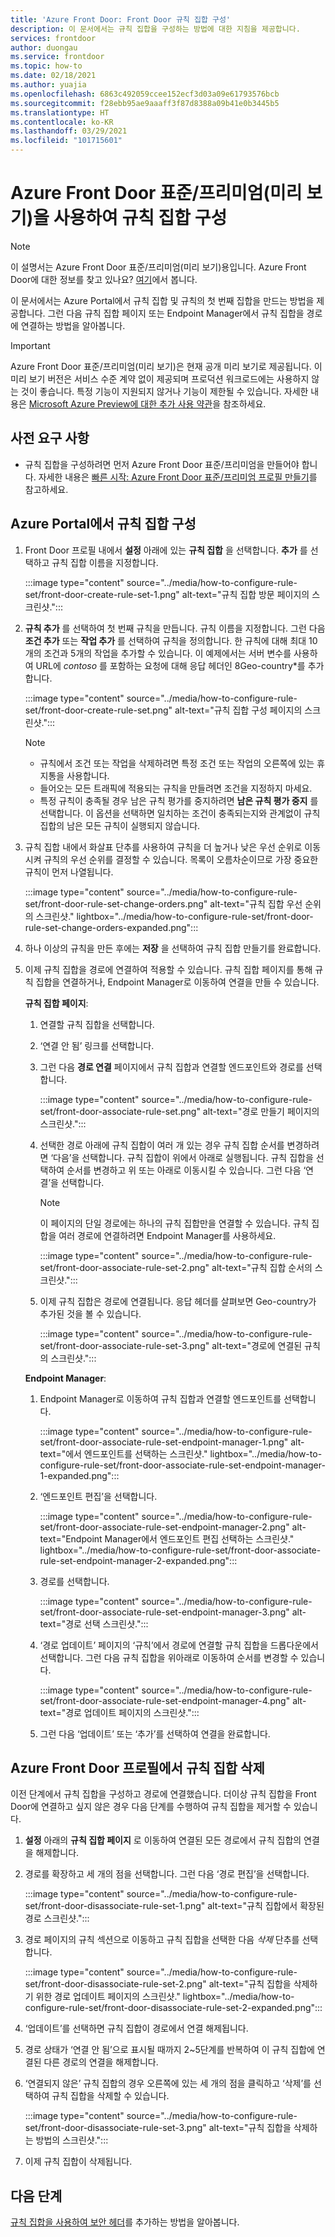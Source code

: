 ```yaml
---
title: 'Azure Front Door: Front Door 규칙 집합 구성'
description: 이 문서에서는 규칙 집합을 구성하는 방법에 대한 지침을 제공합니다.
services: frontdoor
author: duongau
ms.service: frontdoor
ms.topic: how-to
ms.date: 02/18/2021
ms.author: yuajia
ms.openlocfilehash: 6863c492059ccee152ecf3d03a09e61793576bcb
ms.sourcegitcommit: f28ebb95ae9aaaff3f87d8388a09b41e0b3445b5
ms.translationtype: HT
ms.contentlocale: ko-KR
ms.lasthandoff: 03/29/2021
ms.locfileid: "101715601"
---
```

# <a name="configure-a-rule-set-with-azure-front-door-standardpremium-preview"></a>Azure Front Door 표준/프리미엄(미리 보기)을 사용하여 규칙 집합 구성

> [!Note]
> 이 설명서는 Azure Front Door 표준/프리미엄(미리 보기)용입니다. Azure Front Door에 대한 정보를 찾고 있나요? [여기](../front-door-overview.md)에서 봅니다.

이 문서에서는 Azure Portal에서 규칙 집합 및 규칙의 첫 번째 집합을 만드는 방법을 제공합니다. 그런 다음 규칙 집합 페이지 또는 Endpoint Manager에서 규칙 집합을 경로에 연결하는 방법을 알아봅니다.

> [!IMPORTANT]
> Azure Front Door 표준/프리미엄(미리 보기)은 현재 공개 미리 보기로 제공됩니다.
> 이 미리 보기 버전은 서비스 수준 계약 없이 제공되며 프로덕션 워크로드에는 사용하지 않는 것이 좋습니다. 특정 기능이 지원되지 않거나 기능이 제한될 수 있습니다.
> 자세한 내용은 [Microsoft Azure Preview에 대한 추가 사용 약관](https://azure.microsoft.com/support/legal/preview-supplemental-terms/)을 참조하세요.

## <a name="prerequisites"></a>사전 요구 사항

* 규칙 집합을 구성하려면 먼저 Azure Front Door 표준/프리미엄을 만들어야 합니다. 자세한 내용은 [빠른 시작: Azure Front Door 표준/프리미엄 프로필 만들기](create-front-door-portal.md)를 참고하세요.

## <a name="configure-rule-set-in-azure-portal"></a>Azure Portal에서 규칙 집합 구성

1. Front Door 프로필 내에서 **설정** 아래에 있는 **규칙 집합** 을 선택합니다. **추가** 를 선택하고 규칙 집합 이름을 지정합니다.

   :::image type="content" source="../media/how-to-configure-rule-set/front-door-create-rule-set-1.png" alt-text="규칙 집합 방문 페이지의 스크린샷.":::
    
1. **규칙 추가** 를 선택하여 첫 번째 규칙을 만듭니다. 규칙 이름을 지정합니다. 그런 다음 **조건 추가** 또는 **작업 추가** 를 선택하여 규칙을 정의합니다. 한 규칙에 대해 최대 10개의 조건과 5개의 작업을 추가할 수 있습니다. 이 예제에서는 서버 변수를 사용하여 URL에 *contoso* 를 포함하는 요청에 대해 응답 헤더인 8Geo-country*를 추가합니다.

   :::image type="content" source="../media/how-to-configure-rule-set/front-door-create-rule-set.png" alt-text="규칙 집합 구성 페이지의 스크린샷.":::
    
    > [!NOTE]
    > * 규칙에서 조건 또는 작업을 삭제하려면 특정 조건 또는 작업의 오른쪽에 있는 휴지통을 사용합니다.
    > * 들어오는 모든 트래픽에 적용되는 규칙을 만들려면 조건을 지정하지 마세요.
    > * 특정 규칙이 충족될 경우 남은 규칙 평가를 중지하려면 **남은 규칙 평가 중지** 를 선택합니다. 이 옵션을 선택하면 일치하는 조건이 충족되는지와 관계없이 규칙 집합의 남은 모든 규칙이 실행되지 않습니다.  

1. 규칙 집합 내에서 화살표 단추를 사용하여 규칙을 더 높거나 낮은 우선 순위로 이동 시켜 규칙의 우선 순위를 결정할 수 있습니다. 목록이 오름차순이므로 가장 중요한 규칙이 먼저 나열됩니다.

   :::image type="content" source="../media/how-to-configure-rule-set/front-door-rule-set-change-orders.png" alt-text="규칙 집합 우선 순위의 스크린샷." lightbox="../media/how-to-configure-rule-set/front-door-rule-set-change-orders-expanded.png":::

1. 하나 이상의 규칙을 만든 후에는 **저장** 을 선택하여 규칙 집합 만들기를 완료합니다.

1. 이제 규칙 집합을 경로에 연결하여 적용할 수 있습니다. 규칙 집합 페이지를 통해 규칙 집합을 연결하거나, Endpoint Manager로 이동하여 연결을 만들 수 있습니다.
 
    **규칙 집합 페이지**: 
    
    1. 연결할 규칙 집합을 선택합니다.
    
    1. ‘연결 안 됨’ 링크를 선택합니다.
     

    1. 그런 다음 **경로 연결** 페이지에서 규칙 집합과 연결할 엔드포인트와 경로를 선택합니다. 
    
        :::image type="content" source="../media/how-to-configure-rule-set/front-door-associate-rule-set.png" alt-text="경로 만들기 페이지의 스크린샷.":::    
        
    1. 선택한 경로 아래에 규칙 집합이 여러 개 있는 경우 규칙 집합 순서를 변경하려면 ‘다음’을 선택합니다. 규칙 집합이 위에서 아래로 실행됩니다. 규칙 집합을 선택하여 순서를 변경하고 위 또는 아래로 이동시킬 수 있습니다. 그런 다음 ‘연결’을 선택합니다.
    
        > [!Note]
        > 이 페이지의 단일 경로에는 하나의 규칙 집합만을 연결할 수 있습니다. 규칙 집합을 여러 경로에 연결하려면 Endpoint Manager를 사용하세요.
    
        :::image type="content" source="../media/how-to-configure-rule-set/front-door-associate-rule-set-2.png" alt-text="규칙 집합 순서의 스크린샷.":::
    
    1. 이제 규칙 집합은 경로에 연결됩니다. 응답 헤더를 살펴보면 Geo-country가 추가된 것을 볼 수 있습니다.
    
        :::image type="content" source="../media/how-to-configure-rule-set/front-door-associate-rule-set-3.png" alt-text="경로에 연결된 규칙의 스크린샷.":::

   **Endpoint Manager**: 
    
    1. Endpoint Manager로 이동하여 규칙 집합과 연결할 엔드포인트를 선택합니다.
    
        :::image type="content" source="../media/how-to-configure-rule-set/front-door-associate-rule-set-endpoint-manager-1.png" alt-text="에서 엔드포인트를 선택하는 스크린샷." lightbox="../media/how-to-configure-rule-set/front-door-associate-rule-set-endpoint-manager-1-expanded.png":::

    1. ‘엔드포인트 편집’을 선택합니다.  
    
        :::image type="content" source="../media/how-to-configure-rule-set/front-door-associate-rule-set-endpoint-manager-2.png" alt-text="Endpoint Manager에서 엔드포인트 편집 선택하는 스크린샷." lightbox="../media/how-to-configure-rule-set/front-door-associate-rule-set-endpoint-manager-2-expanded.png":::

    1. 경로를 선택합니다. 
    
         :::image type="content" source="../media/how-to-configure-rule-set/front-door-associate-rule-set-endpoint-manager-3.png" alt-text="경로 선택 스크린샷.":::
    
    1. ‘경로 업데이트’ 페이지의 ‘규칙’에서 경로에 연결할 규칙 집합을 드롭다운에서 선택합니다.  그런 다음 규칙 집합을 위아래로 이동하여 순서를 변경할 수 있습니다. 
    
        :::image type="content" source="../media/how-to-configure-rule-set/front-door-associate-rule-set-endpoint-manager-4.png" alt-text="경로 업데이트 페이지의 스크린샷.":::
    
    1. 그런 다음 ‘업데이트’ 또는 ‘추가’를 선택하여 연결을 완료합니다. 

## <a name="delete-a-rule-set-from-your-azure-front-door-profile"></a>Azure Front Door 프로필에서 규칙 집합 삭제

이전 단계에서 규칙 집합을 구성하고 경로에 연결했습니다. 더이상 규칙 집합을 Front Door에 연결하고 싶지 않은 경우 다음 단계를 수행하여 규칙 집합을 제거할 수 있습니다.

1. **설정** 아래의 **규칙 집합 페이지** 로 이동하여 연결된 모든 경로에서 규칙 집합의 연결을 해제합니다.

1. 경로를 확장하고 세 개의 점을 선택합니다. 그런 다음 ‘경로 편집’을 선택합니다.

   :::image type="content" source="../media/how-to-configure-rule-set/front-door-disassociate-rule-set-1.png" alt-text="규칙 집합에서 확장된 경로 스크린샷.":::

1. 경로 페이지의 규칙 섹션으로 이동하고 규칙 집합을 선택한 다음 *삭제* 단추를 선택합니다. 

   :::image type="content" source="../media/how-to-configure-rule-set/front-door-disassociate-rule-set-2.png" alt-text="규칙 집합을 삭제하기 위한 경로 업데이트 페이지의 스크린샷." lightbox="../media/how-to-configure-rule-set/front-door-disassociate-rule-set-2-expanded.png":::

1. ‘업데이트’를 선택하면 규칙 집합이 경로에서 연결 해제됩니다.

1. 경로 상태가 ‘연결 안 됨’으로 표시될 때까지 2~5단계를 반복하여 이 규칙 집합에 연결된 다른 경로의 연결을 해제합니다.

1. ‘연결되지 않은’ 규칙 집합의 경우 오른쪽에 있는 세 개의 점을 클릭하고 ‘삭제’를 선택하여 규칙 집합을 삭제할 수 있습니다.  

   :::image type="content" source="../media/how-to-configure-rule-set/front-door-disassociate-rule-set-3.png" alt-text="규칙 집합을 삭제하는 방법의 스크린샷.":::

1. 이제 규칙 집합이 삭제됩니다.

## <a name="next-steps"></a>다음 단계

[규칙 집합을 사용하여 보안 헤더](how-to-add-security-headers.md)를 추가하는 방법을 알아봅니다.
